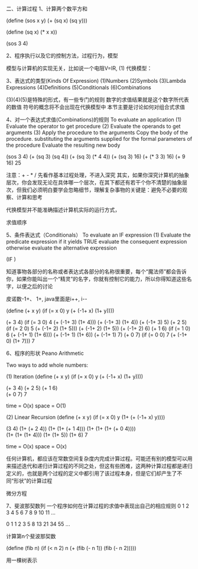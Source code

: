 二、计算过程
1、计算两个数平方和

(define (sos x y)
  (+ (sq x) (sq y)))

(define (sq x)
  (* x x))

(sos 3 4)

2、程序执行以及它的控制方法，过程行为，模型

模型与计算机的实现无关，比如说一个电阻V=IR,
(1) 代换模型：

3、表达式的类型(Kinds Of Expression)
(1)Numbers
(2)Symbols
(3)Lambda Expressions
(4)Definitions
(5)Conditionals
(6)Combinations

(3)(4)(5)是特殊的形式，有一些专门的规则
数字的求值结果就是这个数字所代表的数值
符号的概念将不会出现在代换模型中
本节主要是讨论如何对组合式求值	

4、对一个表达式求值(Combinations)的规则
To evaluate an application
(1) Evaluate the operator to get procedure
(2) Evaluate the operands to get arguments
(3) Apply the procedure to the arguments
	Copy the body of the procedure.
		substituting the arguments supplied for the formal parameters of the procedure
	Evaluate the resulting new body
	

	
(sos 3 4)
(+ (sq 3) (sq 4))
(+ (sq 3) (* 4 4))
(+ (sq 3) 16)
(+ (* 3 3) 16)
(+ 9 16)
25


注意：+ - * / 先看作基本过程处理，不进入深究 其实，如果你深究计算机的抽象层次，你会发现无论在具体哪一个层次，在其下都还有若干个你不清楚的抽象层次，但我们必须明白要学会忽略细节，理解复杂事物的关键是：避免不必要的观察、计算和思考

代换模型并不能准确描述计算机实际的运行方式，

求值顺序

5、条件表达式（Conditionals）
To evaluate an IF expression
(1) Evaluate the predicate expression
	if it yields TRUE
		evaluate the consequent expression
	otherwise
		evaluate the alternative expression
		
(IF <predicate>
	<consequent>
	<alternative>)

知道事物各部分的名称或者表达式各部分的名称很重要，每个“魔法师”都会告诉你，如果你能叫出一个“精灵”的名字，你就有控制它的能力，所以你得知道这些名字，以便之后的讨论

皮诺数-1+、 1+, java里面是i++, i--

(define (+ x y)
  (if (= x 0)
      y
      (+ (-1+ x) (1+ y))))

(+ 3 4)
(if (= 3 0) 4 (+ (-1+ 3) (1+ 4)))
(+ (-1+ 3) (1+ 4))
(+ (-1+ 3) 5)
(+ 2 5)
(if (= 2 0) 5 (+ (-1+ 2) (1+ 5)))
(+ (-1+ 2) (1+ 5))
(+ (-1+ 2) 6)
(+ 1 6)
(if (= 1 0) 6 (+ (-1+ 1) (1+ 6)))
(+ (-1+ 1) (1+ 6))
(+ (-1+ 1) 7)
(+ 0 7)
(if (= 0 0) 7 (+ (-1+ 0) (1+ 7)))
7

6、程序的形状
Peano Arithmetic

Two ways to add whole numbers:

(1) Iteration
(define (+ x y)
  (if (= x 0)
      y
      (+ (-1+ x) (1+ y))))

(+ 3 4)
(+ 2 5)
(+ 1 6)	  
(+ 0 7)
7

time = O(x)
space = O(1)	  

(2) Linear Recursion
(define (+ x y)
  (if (= x 0)
      y
      (1+ (+ (-1+ x) y))))
	    
(3 4)
(1+ (+ 2 4))
(1+ (1+ (+ 1 4)))
(1+ (1+ (1+ (+ 0 4))))	
(1+ (1+ (1+ 4)))
(1+ (1+ 5))
(1+ 6)
7 

time = O(x)
space = O(x) 

任何计算机，都应该在常数空间复杂度内完成计算过程。可能还有别的模型可以用来描述迭代和递归计算过程的不同之处，但这有些困难，这两种计算过程都是递归定义的，也就是两个过程的定义中都引用了该过程本身，但是它们却产生了不同“形状”的计算过程

微分方程

7、斐波那契数列
一个程序如何在计算过程的求值中表现出自己的相应规则
0 1 2 3 4 5 6 7 8 9 10 11 ...

0 1 1 2 3 5 8 13 21 34 55 ...

计算第n个斐波那契数

(define (fib n)
  (if (< n 2)
      n
      (+ (fib (- n 1))
         (fib (- n 2)))))
		 
用一棵树表示		 
		 
	  

	

